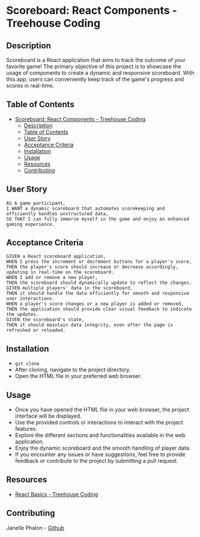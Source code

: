 # Scoreboard: React Components - Treehouse Coding 

## Description
Scoreboard is a React application that aims to track the outcome of your favorite game! The primary objective of this project is to showcase the usage of components to create a dynamic and responsive scoreboard. With this app, users can conveniently keep track of the game's progress and scores in real-time.

## Table of Contents
- [Scoreboard: React Components - Treehouse Coding](#scoreboard-react-components---treehouse-coding)
  - [Description](#description)
  - [Table of Contents](#table-of-contents)
  - [User Story](#user-story)
  - [Acceptance Criteria](#acceptance-criteria)
  - [Installation](#installation)
  - [Usage](#usage)
  - [Resources](#resources)
  - [Contributing](#contributing)

## User Story
```
AS A game participant,  
I WANT a dynamic scoreboard that automates scorekeeping and efficiently handles unstructured data,  
SO THAT I can fully immerse myself in the game and enjoy an enhanced gaming experience.
```

## Acceptance Criteria
```
GIVEN a React scoreboard application,
WHEN I press the increment or decrement buttons for a player's score,
THEN the player's score should increase or decrease accordingly, updating in real-time on the scoreboard.
WHEN I add or remove a new player,
THEN the scoreboard should dynamically update to reflect the changes.
GIVEN multiple players' data in the scoreboard,
THEN it should handle the data efficiently for smooth and responsive user interactions.
WHEN a player's score changes or a new player is added or removed,
THEN the application should provide clear visual feedback to indicate the updates.
GIVEN the scoreboard's state,
THEN it should maintain data integrity, even after the page is refreshed or reloaded.
```

## Installation 
* `git clone` 
* After cloning, navigate to the project directory.
* Open the HTML file in your preferred web browser.

## Usage 
* Once you have opened the HTML file in your web browser, the project interface will be displayed.
* Use the provided controls or interactions to interact with the project features.
* Explore the different sections and functionalities available in the web application.
* Enjoy the dynamic scoreboard and the smooth handling of player data.
* If you encounter any issues or have suggestions, feel free to provide feedback or contribute to the project by submitting a pull request.

## Resources 
* [React Basics - Treehouse Coding](https://teamtreehouse.com/)

## Contributing 
Janelle Phalon - [Github](https://github.com/janellephalon)
